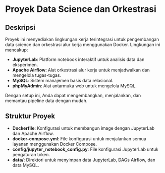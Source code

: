 # Proyek Data Science dan Orkestrasi

## Deskripsi

Proyek ini menyediakan lingkungan kerja terintegrasi untuk pengembangan data science dan orkestrasi alur kerja menggunakan Docker. Lingkungan ini mencakup:

- **JupyterLab**: Platform notebook interaktif untuk analisis data dan eksperimen.
- **Apache Airflow**: Alat orkestrasi alur kerja untuk menjadwalkan dan mengelola tugas-tugas.
- **MySQL**: Sistem manajemen basis data relasional.
- **phpMyAdmin**: Alat antarmuka web untuk mengelola MySQL.

Dengan setup ini, Anda dapat mengembangkan, menjalankan, dan memantau pipeline data dengan mudah.

## Struktur Proyek

- **Dockerfile**: Konfigurasi untuk membangun image dengan JupyterLab dan Apache Airflow.
- **docker-compose.yml**: File konfigurasi untuk menjalankan semua layanan menggunakan Docker Compose.
- **config/jupyter_notebook_config.py**: File konfigurasi JupyterLab untuk pengaturan token.
- **data/**: Direktori untuk menyimpan data JupyterLab, DAGs Airflow, dan data MySQL.
